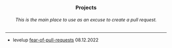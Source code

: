 <h3 align="center"> Projects </p>
<h6 align="center"><i>This is the main place to use as an excuse to create a pull request.</i></h6>

---
- levelup [fear-of-pull-requests](https://github.com/levelupdefy/fear-of-pull-requests) 08.12.2022

